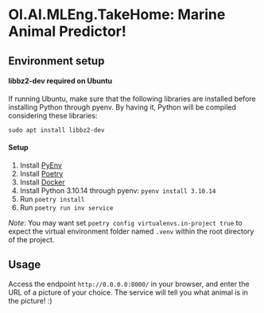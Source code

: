 # OI.AI.MLEng.TakeHome: Marine Animal Predictor!

## Environment setup

#### libbz2-dev required on Ubuntu
If running Ubuntu, make sure that the following libraries are installed before installing Python through pyenv. By having it,
Python will be compiled considering these libraries:

`sudo apt install libbz2-dev`

#### Setup

1. Install [PyEnv](https://github.com/pyenv/pyenv)
1. Install [Poetry](https://python-poetry.org/)
1. Install [Docker](https://docs.docker.com/engine/install/)
1. Install Python 3.10.14 through pyenv: `pyenv install 3.10.14`
1. Run `poetry install`
1. Run `poetry run inv service`

*Note*: You may want set `poetry config virtualenvs.in-project true` to expect the virtual environment folder named `.venv` within the root directory of the project.

## Usage 
Access the endpoint `http://0.0.0.0:8000/` in your browser, and enter the URL of a picture of your choice. The service will tell you what animal is in the picture! :)
